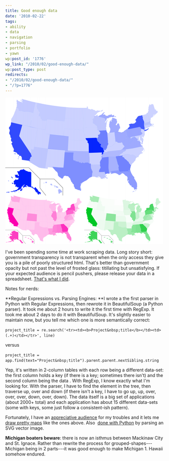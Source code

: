 ```yaml
---
title: Good enough data
date: '2010-02-22'
tags:
- ability
- data
- navigation
- parsing
- portfolio
- yawn
wp:post_id: '1776'
wp_link: "/2010/02/good-enough-data/"
wp:post_type: post
redirects:
- "/2010/02/good-enough-data/"
- "/?p=1776"
---
```


![](2010-02-22-Good-enough-data/btop-map-combined-500x462.png "btop-map-combined")

I've been spending some time at work scraping data. Long story short: government transparency is not transparent when the only access they give you is a pile of poorly structured html. That's better than government opacity but not past the level of frosted glass: titillating but unsatisfying. If your expected audience is pencil pushers, please release your data in a spreadsheet. [That's what I did](http://transmissionproject.org/current/2009/11/ntia-broadband-access-data).

Notes for nerds:

**Regular Expressions vs. Parsing Engines: **I wrote a the first parser in Python with Regular Expressions, then rewrote it in BeautifulSoup (a Python parser). It took me about 2 hours to write it the first time with RegExp. It took me about 2 days to do it with BeautifulSoup. It's slightly easier to maintain now, but you tell me which one is more semantically correct:

`project_title = re.search('<tr><td><b>Project&nbsp;title</b></td><td>(.+)</td></tr>', line)`

versus

`project_title = app.find(text="Project&nbsp;title").parent.parent.nextSibling.string`

Yep, it's written in 2-column tables with each row being a different data-set: the first column holds a key (if there is a key; sometimes there isn't) and the second column being the data . With RegExp, I know exactly what I'm looking for. With the parser, I have to find the element in the tree, then traverse up, over and down (if there isn't a key, I have to go up, up, over, over, over, down, over, down). The data itself is a big set of applications (about 2000+ total) and each application has about 15 different data-sets (some with keys, some just follow a consistent-ish pattern).

Fortunately, I have an [appreciative audience](http://www.media-democracy.net/) for my troubles and it lets me [draw pretty maps](http://transmissionproject.org/current/2010/2/btop-applications-and-awards-by-state) like the ones above. Also  [done with Python](http://flowingdata.com/2009/11/12/how-to-make-a-us-county-thematic-map-using-free-tools/) by parsing an SVG vector image.

**Michigan boaters beware**: there is now an isthmus between Mackinaw City and St. Ignace. Rather than rewrite the process for grouped-shapes---Michigan being in 2 parts---it was good enough to make Michigan 1. Hawaii somehow endured.
